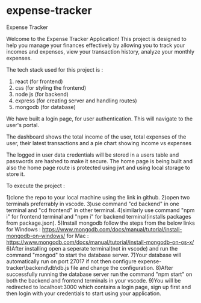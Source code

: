 # expense-tracker
Expense Tracker

Welcome to the Expense Tracker Application! 
This project is designed to help you manage your finances effectively by allowing you to track your incomes and expenses, view your transaction history, analyze your monthly expenses.

The tech stack used for this project is :
1) react (for frontend)
2) css (for styling the frontend)
3) node js (for backend)
4) express (for creating server and handling routes)
5) mongodb (for database)

We have built a login page, for user authentication. This will navigate to the user's portal.

The dashboard shows the total income of the user, total expenses of the user, their latest transactions and a pie chart showing income vs expenses

The logged in user data credentials will be stored in a users table and passwords are hashed to make it secure.
The home page is being built and also the home page route is protected using jwt and using local storage to store it.


To execute the project :

1)clone the repo to your local machine using the link in github.
2)open two terminals preferrably in vscode.
3)use command "cd backend" in one terminal and "cd frontend" in other terminal.
4)similarly use command "npm i" for frontend terminal and "npm i" for backend terminal(installs packages from package.json).
5)Install mongodb follow the steps from the below links 
                  for Windows : https://www.mongodb.com/docs/manual/tutorial/install-mongodb-on-windows/
                  for Mac :   https://www.mongodb.com/docs/manual/tutorial/install-mongodb-on-os-x/
6)After installing open a seperate terminal(not in vscode) and run the command "mongod" to start the database server.
7)Your database will automatically run on port 27017 if not then configure expense-tracker\backend\db\db.js file and change the configuration.
8)After successfully running the database server run the command "npm start" on both the backend and frontend terminals in your vscode.
9)You will be redirected to localhost:3000 which contains a login page, sign up first and then login with your credentials to start using your application.